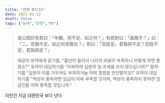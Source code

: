 ```yaml
---
title: "안연 07/15"
date: 2021-03-13
draft: false
tags: ["논어","안연","07"]
---
```


> 哀公問於有若曰：「年饑，用不足，如之何？」有若對曰：「盍徹乎？」曰：「二，吾猶不足，如之何其徹也？」對曰：「百姓足，君孰與不足？百姓不足，君孰與足？」

> 애공이 유약에게 묻기를, "흉년이 들어서 나라의 비용이 부족하니 어떻게 하면 좋겠소?" 유약이 대답하기를 "어찌하여 십분의 일 조세를 쓰지 않으십니까?" 말하기를 "십분의 이를 거두어도 부족하거늘 어찌 철법을 쓴단말이오!" 유약이 대답하기를 "백성이 풍족하면 임금이 어찌 부족할 것이며, 백성이 풍족하지 못하면 임금인들 어찌 풍족할 것입니까."

이런건 지금 대한민국 보다 낫다.
